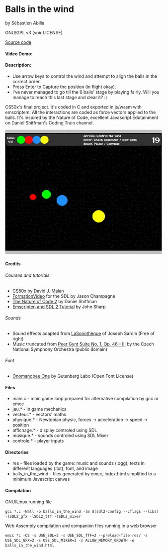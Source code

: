 # Balls in the wind

by Sébastien Abilla

GNU/GPL v3 (voir LICENSE)

[Source code](https://github.com/sebabilla/balls_in_the_wind)

#### Video Demo:  <URL HERE>

#### Description:

* Use arrow keys to control the wind and attempt to align the balls in the correct order. 
* Press Enter to Capture the position (in flight okay).
* I've never managed to go till the 6 balls' stage by playing fairly. Will you manage to reach this last stage and clear it? :)​

CS50x's final project. It's coded in C and exported in js/wasm with emscriptem. All the interactions are coded as force vectors applied to the balls. It's inspired by the Nature of Code, excellent Javascript Edutainment on Daniel Shiffman's Coding Train channel.

![Aperçu](res/img_itch.png)

#### Credits

###### Courses and tutorials

* [CS50x](https://cs50.harvard.edu/x/2022) by David J. Malan
* [FormationVideo](https://www.youtube.com/c/Formationvidéo8/) for the SDL by Jason Champagne
* [The Nature of Code 2](https://youtu.be/70MQ-FugwbI) by Daniel Shiffman 
* [Emscripten and SDL 2 Tutorial](https://lyceum-allotments.github.io/2016/06/emscripten-and-sdl-2-tutorial-part-1/) by John Sharp 

###### Sounds

* Sound effects adapted from [LaSonothèque](https://lasonotheque.org/apropos.html) of Joseph Sardin (Free of right)
* Music truncated from [Peer Gynt Suite No. 1, Op. 46 - III](https://musopen.org/) by the Czech National Symphony Orchestra (public domain)

###### Font

* [Onomanopee One](https://fonts.google.com/specimen/Otomanopee+One) by Gutenberg Labo (Open Font License)

#### Files

* main.c - main game loop prepared for alternative compilation by gcc or emcc
* jeu.* - in game mechanics
* vecteur.* - vectors' maths
* physique.* - Newtonian physic, forces -> acceleration -> speed -> position
* affichage.* - display controled using SDL
* musique.* - sounds controled using SDL Mixer
* controle.* - player inputs

#### Directories

* res - files loaded by the game: music and sounds (.ogg), texts in different languages (.txt), font, and image
* balls_in_the_wind - files generated by emcc, index.html simplified to a minimum Javascript canvas

#### Compilation

GNU/Linux running file

```
gcc *.c -Wall -o balls_in_the_wind -lm $(sdl2-config --cflags --libs) -lSDL2_gfx -lSDL2_ttf -lSDL2_mixer
```

Web Assembly compilation and companion files running in a web browser

```
emcc *c -O2 -s USE_SDL=2 -s USE_SDL_TTF=2 --preload-file res/ -s USE_SDL_GFX=2 -s USE_SDL_MIXER=2 -s ALLOW_MEMORY_GROWTH -o balls_in_the_wind.html

```
